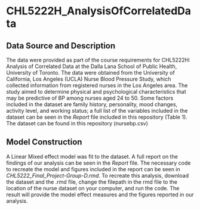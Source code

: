 # CHL5222H_AnalysisOfCorrelatedData

## Data Source and Description
The data were provided as part of the course requirements for CHL5222H: Analysis of Correlated Data at the Dalla Lana School of Public Health, University of Toronto. The data were obtained from the University of California, Los Angeles (UCLA) Nurse Blood Pressure Study, which collected information from registered nurses in the Los Angeles area. The study aimed to determine physical and psychological characteristics that may be predictive of BP among nurses aged 24 to 50. Some factors included in the dataset are family history, personality, mood changes, activity level, and working status; a full list of the variables included in the dataset can be seen in the *Report* file included in this repository (Table 1). The dataset can be found in this repository (nursebp.csv)

## Model Construction
A Linear Mixed effect model was fit to the dataset. A full report on the findings of our analysis can be seen in the *Report* file. The necessary code to recreate the model and figures included in the report can be seen in *CHL5222_Final_Project-Group-D.rmd*. To recreate this analysis, download the dataset and the .rmd file, change the filepath in the rmd file to the location of the nurse dataset on your computer, and run the code. The result will provide the model effect measures and the figures reported in our analysis. 

